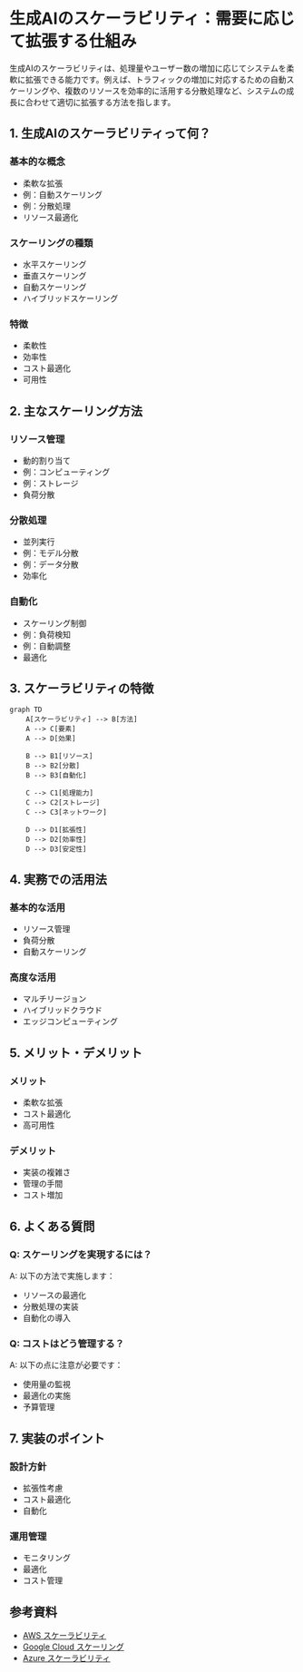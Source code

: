 # 生成AIのスケーラビリティ：需要に応じて拡張する仕組み

生成AIのスケーラビリティは、処理量やユーザー数の増加に応じてシステムを柔軟に拡張できる能力です。例えば、トラフィックの増加に対応するための自動スケーリングや、複数のリソースを効率的に活用する分散処理など、システムの成長に合わせて適切に拡張する方法を指します。

## 1. 生成AIのスケーラビリティって何？

### 基本的な概念
- 柔軟な拡張
- 例：自動スケーリング
- 例：分散処理
- リソース最適化

### スケーリングの種類
- 水平スケーリング
- 垂直スケーリング
- 自動スケーリング
- ハイブリッドスケーリング

### 特徴
- 柔軟性
- 効率性
- コスト最適化
- 可用性

## 2. 主なスケーリング方法

### リソース管理
- 動的割り当て
- 例：コンピューティング
- 例：ストレージ
- 負荷分散

### 分散処理
- 並列実行
- 例：モデル分散
- 例：データ分散
- 効率化

### 自動化
- スケーリング制御
- 例：負荷検知
- 例：自動調整
- 最適化

## 3. スケーラビリティの特徴

```mermaid
graph TD
    A[スケーラビリティ] --> B[方法]
    A --> C[要素]
    A --> D[効果]
    
    B --> B1[リソース]
    B --> B2[分散]
    B --> B3[自動化]
    
    C --> C1[処理能力]
    C --> C2[ストレージ]
    C --> C3[ネットワーク]
    
    D --> D1[拡張性]
    D --> D2[効率性]
    D --> D3[安定性]
```

## 4. 実務での活用法

### 基本的な活用
- リソース管理
- 負荷分散
- 自動スケーリング

### 高度な活用
- マルチリージョン
- ハイブリッドクラウド
- エッジコンピューティング

## 5. メリット・デメリット

### メリット
- 柔軟な拡張
- コスト最適化
- 高可用性

### デメリット
- 実装の複雑さ
- 管理の手間
- コスト増加

## 6. よくある質問

### Q: スケーリングを実現するには？
A: 以下の方法で実施します：
- リソースの最適化
- 分散処理の実装
- 自動化の導入

### Q: コストはどう管理する？
A: 以下の点に注意が必要です：
- 使用量の監視
- 最適化の実施
- 予算管理

## 7. 実装のポイント

### 設計方針
- 拡張性考慮
- コスト最適化
- 自動化

### 運用管理
- モニタリング
- 最適化
- コスト管理

## 参考資料

- [AWS スケーラビリティ](https://aws.amazon.com/scalability/)
- [Google Cloud スケーリング](https://cloud.google.com/scalability)
- [Azure スケーラビリティ](https://azure.microsoft.com/ja-jp/solutions/scalability/) 
